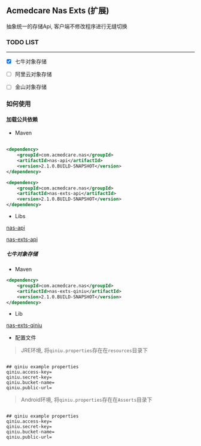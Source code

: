 ## Acmedcare Nas Exts (扩展)

抽象统一的存储Api, 客户端不修改程序进行无缝切换

### TODO LIST

-----

- [x] 七牛对象存储
- [ ] 阿里云对象存储
- [ ] 金山对象存储


### 如何使用

#### 加载公共依赖

- Maven

```xml
  
<dependency>
    <groupId>com.acmedcare.nas</groupId>
    <artifactId>nas-api</artifactId>
    <version>2.1.0.BUILD-SNAPSHOT</version>
</dependency>

<dependency>
    <groupId>com.acmedcare.nas</groupId>
    <artifactId>nas-exts-api</artifactId>
    <version>2.1.0.BUILD-SNAPSHOT</version>
</dependency>

```

- Libs

[nas-api]()

[nas-exts-api]()




##### 七牛对象存储

- Maven

```xml
<dependency>
    <groupId>com.acmedcare.nas</groupId>
    <artifactId>nas-exts-qiniu</artifactId>
    <version>2.1.0.BUILD-SNAPSHOT</version>
</dependency>
```
- Lib

[nas-exts-qiniu]()

- 配置文件

> JRE环境, 将`qiniu.properties`存在在`resources`目录下

```properties

## qiniu example properties
qiniu.access-key=
qiniu.secret-key=
qiniu.bucket-name=
qiniu.public-url=

```

> Android环境, 将`qiniu.properties`存在在`Asserts`目录下

```properties

## qiniu example properties
qiniu.access-key=
qiniu.secret-key=
qiniu.bucket-name=
qiniu.public-url=

```